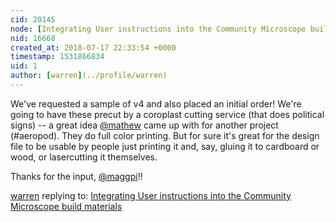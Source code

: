 ```yaml
---
cid: 20145
node: [Integrating User instructions into the Community Microscope build materials](../notes/jiteovien/07-09-2018/integrating-user-instructions-into-the-community-microscope-build-materials)
nid: 16668
created_at: 2018-07-17 22:33:54 +0000
timestamp: 1531866834
uid: 1
author: [warren](../profile/warren)
---
```


We've requested a sample of v4 and also placed an initial order! We're going to have these precut by a coroplast cutting service (that does political signs) -- a great idea [@mathew](/profile/mathew) came up with for another project (#aeropod). They do full color printing. But for sure it's great for the design file to be usable by people just printing it and, say, gluing it to cardboard or wood, or lasercutting it themselves. 

Thanks for the input, [@maggpi](/profile/maggpi)!!

[warren](../profile/warren) replying to: [Integrating User instructions into the Community Microscope build materials](../notes/jiteovien/07-09-2018/integrating-user-instructions-into-the-community-microscope-build-materials)

